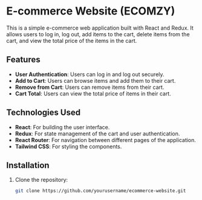 # E-commerce Website (ECOMZY)

This is a simple e-commerce web application built with React and Redux. It allows users to log in, log out, add items to the cart, delete items from the cart, and view the total price of the items in the cart.

## Features

- **User Authentication**: Users can log in and log out securely.
- **Add to Cart**: Users can browse items and add them to their cart.
- **Remove from Cart**: Users can remove items from their cart.
- **Cart Total**: Users can view the total price of items in their cart.

## Technologies Used

- **React**: For building the user interface.
- **Redux**: For state management of the cart and user authentication.
- **React Router**: For navigation between different pages of the application.
- **Tailwind CSS**: For styling the components.

## Installation

1. Clone the repository:

   ```bash
   git clone https://github.com/yourusername/ecommerce-website.git
